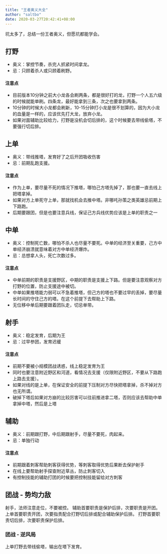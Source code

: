 ```yaml
---
title: "王者奥义大全"
author: "saltbo"
date: 2020-03-27T20:42:41+08:00
---
```


坑太多了，总结一份王者奥义，但愿坑都能学会。

<!--more-->

## 打野
- 奥义：掌控节奏，杀完人抓紧时间拿龙。
- 忌：只顾着杀人或只顾着刷野。

#### 注意点
- 目前版本10分钟之前大小龙各会刷两条，都是很好打的龙，打野一个人五六级的时候就能单刷。四条龙，最好能拿到三条，次之也要拿到两条。
- 10分钟的时候大小龙都会刷新，10-15分钟打小龙是很不划算的，因为大小龙的血量是一样的，应该优先打大龙，放弃小龙。
- 如果对面辅助比较给力，打野是没机会切后排的，这个时候要去带线偷塔，不要强行切后排。

## 上单
- 奥义：带线推塔，发育好了之后开团吸收伤害
- 忌：前期乱跑支援。

#### 注意点
- 作为上单，要尽量不死的情况下推塔，哪怕己方塔先掉了，那也要一直去线上把塔拿掉。
- 如果对方上单死守上单，那就找机会去推中塔。非哪吒孙策之类英雄忌前期上下路跑。
- 后期要跟团，但是也要注意兵线，保证己方兵线优势应该是上单的职责之一

## 中单
- 奥义：控制死亡数，哪怕不杀人也尽量不要死。中单的经济至关重要，己方中单经济崩溃就意味着对方中单经济爆炸。
- 忌：总想拿人头，死亡次数过多。

#### 注意点
- 中单前期的职责是支援野区，中期的职责是支援上下路。但是要注意观察对方打野的位置，防止支援途中被切。
- 中单如果推塔能力弱可以不急着推塔，但己方的塔也不要过早的丢掉，要尽量长时间的守住己方的塔。在这个前提下去帮助上下路。
- 无位移中单后期要跟着团队走，切忌单带。

## 射手
- 奥义：稳定发育，后期为王
- 忌：过早参团，发育迟缓

#### 注意点
- 前期不要被小规模团战诱惑，线上稳定发育为王
- 同时也要注意附近野区和河道，看情况去支援（仅限附近野区，不要从下路跑上路去支援）。
- 如果对线的是上单，在保证安全的前提下压制对方尽快把塔拿掉，杀不掉对方也无所谓。
- 破掉下塔后如果对方崩的比较厉害可以往前推进拿二塔，否则应该去帮助中单拿掉中塔，然后是上塔

## 辅助
- 奥义：前期跟打野，中后期跟射手，尽量不要死，肉起来。
- 忌：单独行动

#### 注意点
- 前期跟着刺客帮助刺客获得优势，等刺客取得优势后果断去保护射手
- 在线上要帮助射手探查附近草丛，防止刺客切入
- 有控制技能的辅助打团的时候要把控制技能留给对方刺客


## 团战 - 势均力敌
射手，法师注意走位，不要被控。
辅助首要职责是保护后排，次要职责是开团。
上单首要职责开团，次要指责配合打野切后排或配合辅助保护后排。
打野首要职责切后排，次要职责保护后排。


### 团战 - 逆风局
上单打野去带线偷塔，输出在塔下发育。